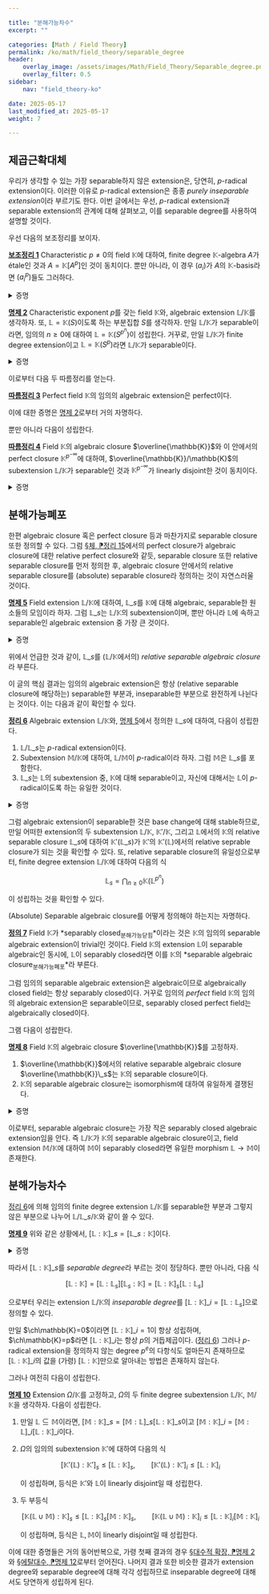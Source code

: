 ```yaml
---

title: "분해가능차수"
excerpt: ""

categories: [Math / Field Theory]
permalink: /ko/math/field_theory/separable_degree
header:
    overlay_image: /assets/images/Math/Field_Theory/Separable_degree.png
    overlay_filter: 0.5
sidebar: 
    nav: "field_theory-ko"

date: 2025-05-17
last_modified_at: 2025-05-17
weight: 7

---
```


## 제곱근확대체

우리가 생각할 수 있는 가장 separable하지 않은 extension은, 당연히, $p$-radical extension이다. 이러한 이유로 $p$-radical extension은 종종 *purely inseparable extension*이라 부르기도 한다. 이번 글에서는 우선, $p$-radical extension과 separable extension의 관계에 대해 살펴보고, 이를 separable degree를 사용하여 설명할 것이다. 

우선 다음의 보조정리를 보이자.

<div class="proposition" markdown="1">

<ins id="lem1">**보조정리 1**</ins> Characteristic $p\neq 0$의 field $\mathbb{K}$에 대하여, finite degree $\mathbb{K}$-algebra $A$가 étale인 것과 $A=\mathbb{K}[A^p]$인 것이 동치이다. 뿐만 아니라, 이 경우 $(a_i)$가 $A$의 $\mathbb{K}$-basis라면 $(a_i^p)$들도 그러하다.

</div>
<details class="proof" markdown="1">
<summary>증명</summary>

$\mathbb{K}$의 algebraic closure $\overline{\mathbb{K}}$를 생각하자. 그럼 임의의 $u,v\in \Hom_\Alg{\mathbb{K}}(A, \overline{\mathbb{K}})$에 대하여, 만일 $u,v$를 subalgebra $\mathbb{K}[A^p]$로 제한한 것이 같다면 다음의 식

$$u(x)^p=u(x^p)=v(x^p)=v(x)^p$$

가 모든 $x\in A$에 대해 성립하므로 정의에 의하여 다음의 부등식

$$[A:\mathbb{K}]_s\leq[\mathbb{K}[A^p]:\mathbb{K}]_s$$

이 성립함을 안다. 만일 $A$가 étale $\mathbb{K}$-algebra라면 [§에탈대수, ⁋명제 13](/ko/math/field_theory/etale_algebras#prop13)의 부등식과 그 등호조건에 의하여 다음의 식

$$[A:\mathbb{K}]=[A:\mathbb{K}]_s\leq[\mathbb{K}[A^p]:\mathbb{K}]_s\leq [\mathbb{K}[A^p]:\mathbb{K}]$$

이 성립하고, 자명하게 $\mathbb{K}[A^p]\subset A$는 일반적인 경우에 대해 성립하므로 $A=\mathbb{K}[A^p]$가 성립한다. 

이제 거꾸로 $A=\mathbb{K}[A^p]$임을 가정하고 $A$가 étale임을 보이자. 이를 위해서는 뒤의 조건을 보이면 충분하다. $(a_i)$가 $A$의 $\mathbb{K}$-basis라 가정하면, $(a_i^p)$들이 $\mathbb{K}[A^p]$를 $\mathbb{K}$-벡터공간으로서 생성하는 것은 [§체, ⁋명제 12](/ko/math/field_theory/fields#prop12)의 결과이고, 그럼 주어진 가정 $A=\mathbb{K}[A^p]$로부터 $(a_i^p)$들은 $A$를 생성하기도 한다. 

이제 [§분해가능확대체, ⁋정리 7](/ko/math/field_theory/separable_extensions#thm7)의 결과를 사용하기 위해, $\overline{\mathbb{K}}\otimes_\mathbb{K}A$가 reduced임을 보이자. 만일 어떤 $u\in\overline{\mathbb{K}}\otimes_\mathbb{K}A$에 대하여 $u^2=0$이라 가정하면 $u^p=0$이고, 이로부터 만일 $u=\sum \lambda_i\otimes a_i$라 쓴다면

$$0=u^p=\sum_{i\in I} (\lambda_i\otimes a_i)^p=\sum_{i\in I} \lambda_i^p\otimes a_i^p$$

이고 따라서 각각의 $\lambda_i^p$들이 $0$이어야 한다. $\overline{\mathbb{K}}$는 (당연히) reduced이므로 $\lambda_i$들은 모두 $0$이어야 하고, 따라서 $u=0$이므로 이로부터 원하는 결과를 얻는다. 

</details>

<div class="proposition" markdown="1">

<ins id="prop2">**명제 2**</ins> Characteristic exponent $p$를 갖는 field $\mathbb{K}$와, algebraic extension $\mathbb{L}/\mathbb{K}$를 생각하자. 또, $\mathbb{L}=\mathbb{K}(S)$이도록 하는 부분집합 $S$를 생각하자. 만일 $\mathbb{L}/\mathbb{K}$가 separable이라면, 임의의 $n\geq 0$에 대하여 $\mathbb{L}=\mathbb{K}(S^{p^n})$이 성립한다. 거꾸로, 만일 $\mathbb{L}/\mathbb{K}$가 finite degree extension이고 $\mathbb{L}=\mathbb{K}(S^p)$라면 $\mathbb{L}/\mathbb{K}$가 separable이다. 

</div>
<details class="proof" markdown="1">
<summary>증명</summary>

언제나 그렇듯 $p=1$인 경우는 증명할 것이 없다. 따라서 $p\neq 1$인 경우만 보면 충분하다. 

우선 $\mathbb{L}=\mathbb{K}(S)$라 가정하면

$$\mathbb{K}(\mathbb{L}^p)=\mathbb{K}(\mathbb{K}(S)^p)=\mathbb{K}(\mathbb{K}^p(S^p))=\mathbb{K}(S^p)$$

이므로 $\mathbb{K}(S^p)=\mathbb{K}(\mathbb{L}^p)=\mathbb{K}[\mathbb{L}^p]$이 성립한다. 우선 위의 [보조정리 1](#lem1)를 $A=\mathbb{L}$에 적용하면 $\mathbb{L}/\mathbb{K}$가 finite degree extension인 경우는 이것이 $\mathbb{L}$가 étale $\mathbb{K}$-algebra인 것과 동치이므로 자명하다. 이제 $\mathbb{L}/\mathbb{K}$가 infinite degree인 경우에도,  $\mathbb{L}/\mathbb{K}$의 임의의 finite degree subextension $\mathbb{L}'/\mathbb{K}$은 separable이므로 앞선 논의에 의해 

$$\mathbb{L}'=\mathbb{K}[(\mathbb{L}')^p]=\subseteq \mathbb{K}[\mathbb{L}^p]$$

이 성립하고, $\mathbb{K}[\mathbb{L}^p]$는 $\mathbb{L}'/\mathbb{K}$들의 union으로 원하는 등식을 얻는다. 임의의 $n$에 대한 등식은 단순한 귀납법이다. 

</details>

이로부터 다음 두 따름정리를 얻는다. 

<div class="proposition" markdown="1">

<ins id="cor3">**따름정리 3**</ins> Perfect field $\mathbb{K}$의 임의의 algebraic extension은 perfect이다. 

</div>

이에 대한 증명은 [명제 2](#prop2)로부터 거의 자명하다. 

뿐만 아니라 다음이 성립한다. 

<div class="proposition" markdown="1">

<ins id="cor4">**따름정리 4**</ins> Field $\mathbb{K}$의 algebraic closure $\overline{\mathbb{K}}$와 이 안에서의 perfect closure $\mathbb{K}^{p^{-\infty}}$에 대하여, $\overline{\mathbb{K}}/\mathbb{K}$의 subextension $\mathbb{L}/\mathbb{K}$가 separable인 것과 $\mathbb{K}^{p^{-\infty}}$가 linearly disjoint한 것이 동치이다. 

</div>
<details class="proof" markdown="1">
<summary>증명</summary>

언제나와 마찬가지로 $\mathbb{L}/\mathbb{K}$가 finite degree인 상황을 생각하면 충분하다. $\mathbb{L}/\mathbb{K}$의 basis $(x_i)$가 주어졌다 하면, $\mathbb{L}$이 $\mathbb{K}^{p^{-\infty}}$와 linearly disjoint인 것은 $(x_i)$가 모든 $\mathbb{K}^{p^{-n}}$과 linearly disjoint인 것과 동치이므로, 이는 임의의 family $(a_i)$와 임의의 $n$에 대하여

$$\sum x_i a_i^{p^{-n}}=0\implies a_i=0$$

이 항상 성립해야 한다는 것과 같은 말이다. 이제 양 변에 $p^n$-th power를 취하면, 이로부터 $x_i^{p^n}$들이 free여야 한다는 것을 알고, 따라서 이들이 $\mathbb{L}$의 basis를 정의해야 한다는 것을 알 수 있으며 그 역 또한 성립한다. 차원을 생각하면 이는 $\mathbb{L}=\mathbb{K}(\mathbb{L}^p)$인 것과 동치이므로, [명제 2](#prop2)로부터 원하는 결과를 얻는다. 

</details>

## 분해가능폐포

한편 algebraic closure 혹은 perfect closure 등과 마찬가지로 separable closure 또한 정의할 수 있다. 그럼 [§체, ⁋정리 15](/ko/math/field_theory/fields#thm15)에서의 perfect closure가 algebraic closure에 대한 relative perfect closure와 같듯, separable closure 또한 relative separable closure를 먼저 정의한 후, algebraic closure 안에서의 relative separable closure를 (absolute) separable closure라 정의하는 것이 자연스러울 것이다. 

<div class="proposition" markdown="1">

<ins id="prop5">**명제 5**</ins> Field extension $\mathbb{L}/\mathbb{K}$에 대하여, $\mathbb{L}\_s$를 $\mathbb{K}$에 대해 algebraic, separable한 원소들의 모임이라 하자. 그럼 $\mathbb{L}\_s$는 $\mathbb{L}/\mathbb{K}$의 subextension이며, 뿐만 아니라 $\mathbb{L}$에 속하고 separable인 algebraic extension 중 가장 큰 것이다. 

</div>
<details class="proof" markdown="1">
<summary>증명</summary>

우선 separable extension의 임의의 원소는 separable이므로 ([§분해가능확대체, ⁋명제 12](/ko/math/field_theory/separable_extensions#prop12)), separable인 $\mathbb{L}$의 subextension은 항상 $\mathbb{L}$에 포함된다. 한편, 역으로 separable element들로만 생성되는 algebraic extension은 마찬가지로 [§분해가능확대체, ⁋명제 12](/ko/math/field_theory/separable_extensions#prop12)에 의해 separable이므로, $\mathbb{K}(\mathbb{L}\_s)$는 그 자체로 separable extension이며 다시 위의 주장에 의해 $\mathbb{K}(\mathbb{L}\_s)\subseteq \mathbb{L}\_s$가 성립한다. 즉, $\mathbb{K}(\mathbb{L}\_s)=\mathbb{L}\_s$가 성립하고 따라서 [명제 2](#prop2)로부터 원하는 결과를 얻는다. 

</details>

위에서 언급한 것과 같이, $\mathbb{L}\_s$를 ($\mathbb{L}/\mathbb{K}$에서의) *relative separable algebraic closure*라 부른다. 

이 글의 핵심 결과는 임의의 algebraic extension은 항상 (relative separable closure에 해당하는) separable한 부분과, inseparable한 부분으로 완전하게 나뉜다는 것이다. 이는 다음과 같이 확인할 수 있다. 

<div class="proposition" markdown="1">

<ins id="thm6">**정리 6**</ins> Algebraic extension $\mathbb{L}/\mathbb{K}$와, [명제 5](#prop5)에서 정의한 $\mathbb{L}\_s$에 대하여, 다음이 성립한다.

1. $\mathbb{L}/\mathbb{L}\_s$는 $p$-radical extension이다.
2. Subextension $\mathbb{M}/\mathbb{K}$에 대하여, $\mathbb{L}/\mathbb{M}$이 $p$-radical이라 하자. 그럼 $\mathbb{M}$은 $\mathbb{L}\_s$를 포함한다. 
3. $\mathbb{L}\_s$는 $\mathbb{L}$의 subextension 중, $\mathbb{K}$에 대해 separable이고, 자신에 대해서는 $\mathbb{L}$이 $p$-radical이도록 하는 유일한 것이다. 

</div>
<details class="proof" markdown="1">
<summary>증명</summary>

우선 첫 번째 주장의 경우, $\ch(\mathbb{K})=0$인 경우는 자명하므로 $\ch(\mathbb{K})=p>0$인 경우를 생각하자. 이제 $x\in \mathbb{L}$와 그 minimal polynomial $f$를 생각하면, 적당한 $m\geq 0$이 존재하여 $f\in\mathbb{K}[\x^{p^m}]$이지만 $f\not\in \mathbb{K}[\x^{p^{m+1}}]$이도록 할 수 있으며, 이 때 $f(\x)=g(\x^{p^m})$이도록 하는 다항식 $g$를 택할 수 있다. 그런데 $f$는 irreducible이므로, $g$ 또한 그러하고 따라서 $g$는 $\mathbb{K}$의 원소 $x^{p^m}$의 minimal polynomial이 된다. 이제 [§분해가능확대체, ⁋명제 10](/ko/math/field_theory/separable_extensions#prop10)의 마지막 동치조건으로부터 $g$는 separable이고, 따라서 $x^{p^m}$은 $\mathbb{L}\_s$에 속한다. 따라서 $x$는 $\mathbb{L}/\mathbb{L}\_s$에서 $p$-radical extension이고 이로부터 원하는 결과를 얻는다. 

한편 둘째 가정을 만족하는 subextension $\mathbb{M}/\mathbb{K}$가 주어졌다 하고, $x\in \mathbb{L}\_s$라 하자. 그럼 $x$는 $\mathbb{K}$에 대해 separable이므로, $\mathbb{M}$에 대해서도 separable이다. 그런데 $\mathbb{L}/\mathbb{M}$이 $p$-radical이므로 $x$는 $\mathbb{M}$에 대해 $p$-radical이다. 다시 [§분해가능확대체, ⁋명제 10](/ko/math/field_theory/separable_extensions#prop10)의 마지막 동치조건에서 $x$의 minimal polynomial은 $\mathbb{K}[\x^p]$에 속해야 하지만, 동시에 $x$가 $p$-radical이라는 조건으로부터 $x$의 height $e$에 대하여 $\x^{p^e}-x^{p^e}$가 $x$의 minimal polynomial이어야 한다. 따라서 $e=0$이고 $\x-x$가 $x$의 minimal polynomial이어야 하므로 $x\in \mathbb{M}$이어야 한다. 

마지막 주장은 [명제 5](#prop5)의 유일성으로부터 얻어진다. 

</details>

그럼 algebraic extension이 separable한 것은 base change에 대해 stable하므로, 만일 어떠한 extension의 두 subextension $\mathbb{L}/\mathbb{K}$, $\mathbb{K}'/\mathbb{K}$, 그리고 $\mathbb{L}$에서의 $\mathbb{K}$의 relative separable closure $\mathbb{L}\_s$에 대하여 $\mathbb{K}'(\mathbb{L}\_s)$가 $\mathbb{K}'$의 $\mathbb{K}'(\mathbb{L})$에서의 relative seprable closure가 되는 것을 확인할 수 있다. 또, relative separable closure의 유일성으로부터, finite degree extension $\mathbb{L}/\mathbb{K}$에 대하여 다음의 식 

$$\mathbb{L}_s=\bigcap_{n\geq 0} \mathbb{K}(\mathbb{L}^{p^n})$$

이 성립하는 것을 확인할 수 있다. 

(Absolute) Separable algebraic closure를 어떻게 정의해야 하는지는 자명하다. 

<div class="definition" markdown="1">

<ins id="def7">**정의 7**</ins> Field $\mathbb{K}$가 *separably closed<sub>분해가능닫힘</sub>*이라는 것은 $\mathbb{K}$의 임의의 separable algebraic extension이 trivial인 것이다. Field $\mathbb{K}$의 extension $\mathbb{L}$이 separable algebraic인 동시에, $\mathbb{L}$이 separably closed라면 이를 $\mathbb{K}$의 *separable algebraic closure<sub>분해가능폐포</sub>*라 부른다.

</div>

그럼 임의의 separable algebraic extension은 algebraic이므로 algebraically closed field는 항상 separably closed이다. 거꾸로 임의의 *perfect* field $\mathbb{K}$의 임의의 algebraic extension은 separable이므로, separably closed perfect field는 algebraically closed이다. 

그램 다음이 성랍한다. 

<div class="proposition" markdown="1">

<ins id="prop8">**명제 8**</ins> Field $\mathbb{K}$의 algebraic closure $\overline{\mathbb{K}}$를 고정하자. 

1. $\overline{\mathbb{K}}$에서의 relative separable algebraic closure $\overline{\mathbb{K}}\_s$는 $\mathbb{K}$의 separable closure이다. 
2. $\mathbb{K}$의 separable algebraic closure는 isomorphism에 대하여 유일하게 결쟁된다.

</div>
<details class="proof" markdown="1">
<summary>증명</summary>

1. $\overline{\mathbb{K}}\_s$는 [명제 5](#prop5)에 의해 separable이고, algebraic closure $\overline{\mathbb{K}}$의 subextension이므로 algebraic이다. 따라서 주장은 임의의 separable algebraic extension $\mathbb{L}/\overline{\mathbb{K}}\_s$가 주어졌을 때, $\mathbb{L}$이 $\overline{\mathbb{K}}\_s$의 trivial extension임을 보이면 충분하다. 이는 우선 extension $\mathbb{L}/\overline{\mathbb{K}}\_s$이 algebraic이므로 유일한 $\overline{\mathbb{K}}\_s$-homomorphism $u:\mathbb{L}\rightarrow\overline{\mathbb{K}}$가 존재하며 ([§대수적 폐포, ⁋정리 5](/ko/math/field_theory/algebraically_closed_extensions#thm5)) 그 image $u(\mathbb{L})$은 [§분해가능확대체, ⁋명제 15](/ko/math/field_theory/separable_extensions#prop15)에 의해 separable algebraic이고, 따라서 $u(\mathbb{L})=\overline{\mathbb{K}}\_s$가 성립한다. 
2. 마찬가지로 [§대수적 폐포, ⁋정리 5](/ko/math/field_theory/algebraically_closed_extensions#thm5)를 이용하면 된다. 

</details>

이로부터, separable algebraic closure는 가장 작은 separably closed algebraic extension임을 안다. 즉 $\mathbb{L}/\mathbb{K}$가 $\mathbb{K}$의 separable algebraic closure이고, field extension $\mathbb{M}/\mathbb{K}$에 대하여 $\mathbb{M}$이 separably closed라면 유일한 morphism $\mathbb{L}\rightarrow\mathbb{M}$이 존재한다. 

## 분해가능차수

[정리 6](#thm6)에 의해 임의의 finite degree extension $\mathbb{L}/\mathbb{K}$를 separable한 부분과 그렇지 않은 부분으로 나누어 $\mathbb{L}/\mathbb{L}\_s/\mathbb{K}$와 같이 쓸 수 있다. 

<div class="proposition" markdown="1">

<ins id="prop9">**명제 9**</ins> 위와 같은 상황에서, $[\mathbb{L}:\mathbb{K}]\_s=[\mathbb{L}\_s:\mathbb{K}]$이다.

</div>
<details class="proof" markdown="1">
<summary>증명</summary>

정의에 의해 $[\mathbb{L}:\mathbb{K}]\_s$는 $\mathbb{K}$의 algebraic closure $\overline{\mathbb{K}}$에 대하여, $\mathbb{L}$에서 $\overline{\mathbb{K}}$로의 $\mathbb{K}$-algebra homomorphism들의 갯수로 정의된다. 그런데 $\overline{\mathbb{K}}$는 algebraically closed field이므로 perfect field이고, 따라서 [§제곱근확대체, ⁋명제 6](/ko/math/field_theory/radical_extensions#prop6)으로부터 임의의 $\mathbb{K}$-algebra homomorphism $\mathbb{L} \rightarrow \overline{\mathbb{K}}$이 주어질 때마다 유일한 $\mathbb{L}\_s\rightarrow \overline{\mathbb{K}}$이 정의되며 거꾸로 $\mathbb{K}$-algebra homomorphism $\mathbb{L}\_s \rightarrow \overline{\mathbb{K}}$이 주어질 때마다 이를 $\mathbb{L}$로 제한하여 $\mathbb{L}\rightarrow\overline{\mathbb{K}}$를 얻을 수 있다. 이로부터 등식 

$$[\mathbb{L}:\mathbb{K}]_s=[\mathbb{L}_s:\mathbb{K}]_s$$

를 얻는다. 한편 $\mathbb{L}\_s/\mathbb{K}$는 finite degree separable extension이므로 étale algebra이고, 따라서 [§에탈대수, ⁋명제 13](/ko/math/field_theory/etale_algebras#prop13)으로부터 $[\mathbb{L}\_s:\mathbb{K}]\_s=[\mathbb{L}\_s:\mathbb{K}]$가 되어 원하는 결과를 얻는다. 

</details>

따라서 $[\mathbb{L}:\mathbb{K}]\_s$를 *separable degree*라 부르는 것이 정당하다. 뿐만 아니라, 다음 식 

$$[\mathbb{L}:\mathbb{K}]=[\mathbb{L}:\mathbb{L}_s][\mathbb{L}_s:\mathbb{K}]=[\mathbb{L}:\mathbb{K}]_s[\mathbb{L}:\mathbb{L}_s]$$

으로부터 우리는 extension $\mathbb{L}/\mathbb{K}$의 *inseparable degree*를 $[\mathbb{L}:\mathbb{K}]\_i=[\mathbb{L}:\mathbb{L}_s]$으로 정의할 수 있다.

만일 $\ch\mathbb{K}=0$이라면 $[\mathbb{L}:\mathbb{K}]\_i=1$이 항상 성립하며, $\ch\mathbb{K}=p$라면 $[\mathbb{L}:\mathbb{K}]\_i$는 항상 $p$의 거듭제곱이다. ([정리 6](#thm6)) 그러나 $p$-radical extension을 정의하지 않는 degree $p^e$의 다항식도 얼마든지 존재하므로 $[\mathbb{L}:\mathbb{K}]\_i$의 값을 (가령) $[\mathbb{L}:\mathbb{K}]$만으로 알아내는 방법은 존재하지 않는다. 

그러나 여전히 다음이 성립한다.

<div class="proposition" markdown="1">

<ins id="prop10">**명제 10**</ins>  Extension $\Omega/\mathbb{K}$를 고정하고, $\Omega$의 두 finite degree subextension $\mathbb{L}/\mathbb{K}$, $\mathbb{M}/\mathbb{K}$을 생각하자. 다음이 성립한다. 

1. 만일 $\mathbb{L}\subseteq \mathbb{M}$이라면, $[\mathbb{M}:\mathbb{K}]\_s=[\mathbb{M}:\mathbb{L}]\_s[\mathbb{L}:\mathbb{K}]\_s$이고 $[\mathbb{M}:\mathbb{K}]\_i=[\mathbb{M}:\mathbb{L}]\_i[\mathbb{L}:\mathbb{K}]\_i$이다. 
2. $\Omega$의 임의의 subextension $\mathbb{K}'$에 대하여 다음의 식 
    
    $$[\mathbb{K}'(\mathbb{L}):\mathbb{K}']_s\leq [\mathbb{L}:\mathbb{K}]_s,\qquad [\mathbb{K}'(\mathbb{L}):\mathbb{K}']_i\leq [\mathbb{L}:\mathbb{K}]_i$$

    이 성립하며, 등식은 $\mathbb{K}'$와 $\mathbb{L}$이 linearly disjoint일 때 성립한다. 
3. 두 부등식
    
    $$[\mathbb{K}(\mathbb{L}\cup \mathbb{M}):\mathbb{K}]_s\leq [\mathbb{L}:\mathbb{K}]_s[\mathbb{M}:\mathbb{K}]_s,\qquad [\mathbb{K}(\mathbb{L}\cup \mathbb{M}):\mathbb{K}]_i\leq [\mathbb{L}:\mathbb{K}]_i[\mathbb{M}:\mathbb{K}]_i$$

    이 성립하며, 등식은 $\mathbb{L},\mathbb{M}$이 linearly disjoint일 때 성립한다. 

</div>

이에 대한 증명들은 거의 동어반복으로, 가령 첫째 결과의 경우 [§대수적 확장, ⁋명제 2](/ko/math/field_theory/algebraic_extensions#prop2)와 [§에탈대수, ⁋명제 12](/ko/math/field_theory/etale_algebras#prop12)로부터 얻어진다. 나머지 결과 또한 비슷한 결과가 extension degree와 separable degree에 대해 각각 성립하므로 inseparable degree에 대해서도 당연하게 성립하게 된다. 


